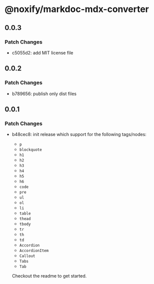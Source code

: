 # @noxify/markdoc-mdx-converter

## 0.0.3

### Patch Changes

- c5055d2: add MIT license file

## 0.0.2

### Patch Changes

- b789656: publish only dist files

## 0.0.1

### Patch Changes

- b48cec8: init release which support for the following tags/nodes:

  - `p`
  - `blockquote`
  - `h1`
  - `h2`
  - `h3`
  - `h4`
  - `h5`
  - `h6`
  - `code`
  - `pre`
  - `ul`
  - `ol`
  - `li`
  - `table`
  - `thead`
  - `tbody`
  - `tr`
  - `th`
  - `td`
  - `Accordion`
  - `AccordionItem`
  - `Callout`
  - `Tabs`
  - `Tab`

  Checkout the readme to get started.
